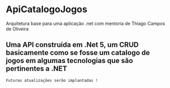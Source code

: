 # ApiCatalogoJogos
Arquitetura base para uma aplicação .net com mentoria de Thiago Campos de Oliveira

## Uma API construida em .Net 5, um CRUD basicamente como se fosse um catalogo de jogos em algumas tecnologias que são pertinentes a .NET

```
Futuras atualizações serão implantadas !

```
